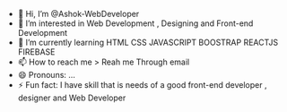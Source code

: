 - 👋 Hi, I’m @Ashok-WebDeveloper
- 👀 I’m interested in Web Development , Designing and Front-end Development 
- 🌱 I’m currently learning HTML CSS JAVASCRIPT BOOSTRAP REACTJS FIREBASE 
- 📫 How to reach me > Reah me Through email  
- 😄 Pronouns: ...
- ⚡ Fun fact: I have skill that is needs of a good front-end developer , designer and Web Developer

<!---
Ashok-WebDeveloper/Ashok-WebDeveloper is a ✨ special ✨ repository because its `README.md` (this file) appears on your GitHub profile.
You can click the Preview link to take a look at your changes.
--->
